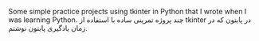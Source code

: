 Some simple practice projects using tkinter in Python that I wrote when I was learning Python.
چند پروژه تمرینی ساده با استفاده از tkinter در پایتون که در زمان یادگیری پایتون نوشتم.
